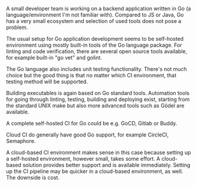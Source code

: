 A small developer team is working on a backend application written in Go (a language/environment I'm not familiar with). Compared to JS or Java, Go has a very small ecosystem and selection of used tools does not pose a problem.

The usual setup for Go application development seems to be self-hosted environment using mostly built-in tools of the Go language package. For linting and code verification, there are several open source tools available, for example built-in "go vet" and golint.

The Go language also includes unit testing functionality. There's not much choice but the good thing is that no matter which CI environment, that testing method will be supported.

Building executables is again based on Go standard tools. Automation tools for going through linting, testing, building and deploying exist, starting from the standard UNIX make but also more advanced tools such as Gödel are available.

A complete self-hosted CI for Go could be e.g. GoCD, Gitlab or Buddy.

Cloud CI do generally have good Go support, for example CircleCI, Semaphore.

A cloud-based CI environment makes sense in this case because setting up a self-hosted environment, however small, takes some effort. A cloud-based solution provides better support and is available immediately. Setting up the CI pipeline may be quicker in a cloud-based environment, as well. The downside is cost.
